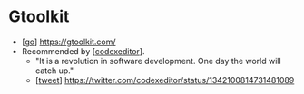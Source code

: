 # Gtoolkit

- [[go]] https://gtoolkit.com/
- Recommended by [[codexeditor]].
  - "It is a revolution in software development. One day the world will catch up." 
  - [[tweet]] https://twitter.com/codexeditor/status/1342100814731481089


[//begin]: # "Autogenerated link references for markdown compatibility"
[go]: go "Go"
[codexeditor]: codexeditor "Codexeditor"
[tweet]: tweet "Tweet"
[//end]: # "Autogenerated link references"